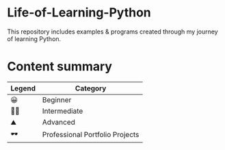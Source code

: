 # Life-of-Learning-Python
This repository includes examples & programs created through my journey of learning Python. 




# Content summary

| Legend | Category |  
|--------|----------|  
| :grinning: | Beginner |  
| :face_exhaling: | Intermediate |  
| :mountain: | Advanced |  
| :dark_sunglasses: | Professional Portfolio Projects |
